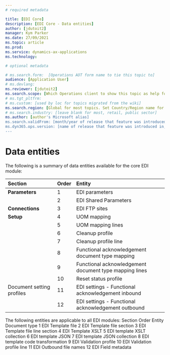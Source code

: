```yaml
---
# required metadata

title: [EDI Core]
description: [EDI Core - Data entities]
author: [jdutoit2]
manager: Kym Parker
ms.date: 27/09/2021
ms.topic: article
ms.prod: 
ms.service: dynamics-ax-applications
ms.technology: 

# optional metadata

# ms.search.form:  [Operations AOT form name to tie this topic to]
audience: [Application User]
# ms.devlang: 
ms.reviewer: [jdutoit2]
ms.search.scope: [Which Operations client to show this topic as help for, to be set by content strategist, see list here: https://microsoft.sharepoint.com/teams/DynDoc/_layouts/15/WopiFrame.aspx?sourcedoc={23419e1c-eb64-42e9-aa9b-79875b428718}&action=edit&wd=target%28Core%20Dynamics%20AX%20CP%20requirements%2Eone%7C4CC185C0%2DEFAA%2D42CD%2D94B9%2D8F2A45E7F61A%2FVersions%20list%20for%20docs%20topics%7CC14BE630%2D5151%2D49D6%2D8305%2D554B5084593C%2F%29]
# ms.tgt_pltfrm: 
# ms.custom: [used by loc for topics migrated from the wiki]
ms.search.region: [Global for most topics. Set Country/Region name for localizations]
# ms.search.industry: [leave blank for most, retail, public sector]
ms.author: [author's Microsoft alias]
ms.search.validFrom: [month/year of release that feature was introduced in, in format yyyy-mm-dd]
ms.dyn365.ops.version: [name of release that feature was introduced in, see list here: https://microsoft.sharepoint.com/teams/DynDoc/_layouts/15/WopiFrame.aspx?sourcedoc={23419e1c-eb64-42e9-aa9b-79875b428718}&action=edit&wd=target%28Core%20Dynamics%20AX%20CP%20requirements%2Eone%7C4CC185C0%2DEFAA%2D42CD%2D94B9%2D8F2A45E7F61A%2FVersions%20list%20for%20docs%20topics%7CC14BE630%2D5151%2D49D6%2D8305%2D554B5084593C%2F%29]
---
```


# Data entities

The following is a summary of data entities available for the core EDI module:

**Section** 	                  | **Order**         | **Entity**
:-------------------------------- |:------------------|:------------------------------------
**Parameters**                    | 1                 |	EDI parameters
<br>                              | 2                 |	EDI Shared Parameters
**Connections**                   | 3	              | EDI FTP sites
**Setup**                         | 4	              | UOM mapping
<br>                              | 5                 |	UOM mapping lines
<br>                              | 6		      | Cleanup profile
<br>                              | 7		      | Cleanup profile line
<br>                              | 8		      | Functional acknowledgement document type mapping
<br>                              | 9		      | Functional acknowledgement document type mapping lines
<br>                              | 10		      | Reset status profile
Document setting profiles	  | 11		      | EDI settings - Functional acknowledgement inbound
<br>                              | 12		      | EDI settings - Functional acknowledgement outbound

The following entities are applicable to all EDI modules:
Section	Order	Entity
Document type	1	EDI Template file
	2	EDI Template file section
	3	EDI Template file line section
	4	EDI Template XSLT
	5	EDI template XSLT collection
	6	EDI template JSON
	7	EDI template JSON collection
	8	EDI template code transformation
	9	EDI Validation profile
	10	EDI Validation profile line
	11	EDI Outbound file names
	12	EDI Field metadata

